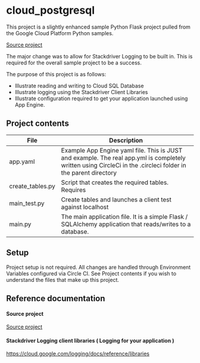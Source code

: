 cloud_postgresql 
==========

This project is a slightly enhanced sample Python Flask project pulled from the Google Cloud Platform Python samples. 

[Source project](https://github.com/GoogleCloudPlatform/python-docs-samples/tree/master/appengine/flexible/cloudsql_postgresql)

The major change was to allow for Stackdriver Logging to be built in.  This is required for the overall sample project to be a success.

The purpose of this project is as follows:

* Illustrate reading and writing to Cloud SQL Database
* Illustrate logging using the Stackdriver Client Libraries
* Illustrate configuration required to get your application launched using App Engine.
 

Project contents
----------

| File   |  Description    |
|---        |---              |
| app.yaml   |   Example App Engine yaml file.  This is JUST and example.  The real app.yml is completely written using CircleCi in the .circleci folder in the parent directory  |
| create_tables.py |  Script that creates the required tables.  Requires  |
| main_test.py |  Create tables and launches a client test against localhost  |
| main.py     |  The main application file.  It is a simple Flask / SQLAlchemy application that reads/writes to a database. |


Setup
----------

Project setup is not required.  All changes are handled through Environment Variables configured via Circle CI.
See Project contents if you wish to understand the files that make up this project.


Reference documentation
----------

#### Source project
[Source project](https://github.com/GoogleCloudPlatform/python-docs-samples/tree/master/appengine/flexible/cloudsql_postgresql)

#### Stackdriver Logging client libraries ( Logging for your application ) 
https://cloud.google.com/logging/docs/reference/libraries 